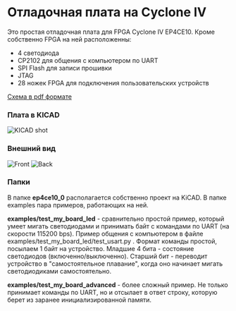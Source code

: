 # Отладочная плата на Cyclone IV

Это простая отладочная плата для FPGA Cyclone IV EP4CE10.
Кроме собственно FPGA на ней расположенны:
* 4 светодиода
* CP2102 для общения с компьютером по UART
* SPI Flash для записи прошивки
* JTAG
* 28 ножек FPGA для подключения пользовательских устройств

[Схема в pdf формате](https://github.com/balmerdx/CycloneIV_dev_board/blob/master/documentation/cp4ce10_0.pdf)

### Плата в KICAD

![KICAD shot](https://raw.githubusercontent.com/balmerdx/CycloneIV_dev_board/master/documentation/pcb_view.png)

### Внешний вид

![Front](https://raw.githubusercontent.com/balmerdx/CycloneIV_dev_board/master/documentation/board_front.JPG)
![Back](https://raw.githubusercontent.com/balmerdx/CycloneIV_dev_board/master/documentation/board_back.JPG)

### Папки

В папке **ep4ce10_0** располагается собственно проект на KiCAD.
В папке examples пара примеров, работающих на ней.

**examples/test_my_board_led** - сравнительно простой пример, который умеет мигать светодиодами и принимать байт с командами по UART (на скорости 115200 bps). Пример общения с компьютером в файле examples/test_my_board_led/test_usart.py . Формат команды простой, посылаем 1 байт на устройство. Младшие 4 бита - состояние светодиодов (включенно/выключенно). Старший бит - переводит устройство в "самостоятельное плавание", когда оно начинает мигать светодиодиками самостоятельно.

**examples/test_my_board_advanced** - более сложный пример. Не только принимает команды по UART, но и отсылает в ответ строку, которую берет из заранее инициализированной памяти.
